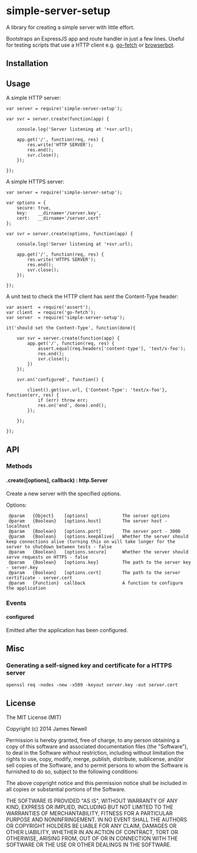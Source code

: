 # simple-server-setup

A library for creating a simple server with little effort.

Bootstraps an ExpressJS app and route handler in just a few lines. Useful for testing scripts that use a HTTP client e.g.  [go-fetch](https://www.npmjs.com/package/go-fetch) or [browserbot](https://www.npmjs.com/package/browserbot). 

## Installation

## Usage

A simple HTTP server:

    var server = require('simple-server-setup');
    
    var svr = server.create(function(app) {
    
	    console.log('Server listening at '+svr.url);

    	app.get('/', function(req, res) {
    		res.write('HTTP SERVER');
    		res.end();
    		svr.close();
    	});
    	
    });

A simple HTTPS server:

    var server = require('simple-server-setup');
    
    var options = {
        secure: true,
        key:    __dirname+'/server.key',
        cert:   __dirname+'/server.cert'
    };
    
    var svr = server.create(options, function(app) {
    
	    console.log('Server listening at '+svr.url);

        app.get('/', function(req, res) {
            res.write('HTTPS SERVER');
            res.end();
            svr.close();
        });
        
    });

A unit test to check the HTTP client has sent the Content-Type header:

    var assert  = require('assert');
    var client  = require('go-fetch');
    var server  = require('simple-server-setup');
    
    it('should set the Content-Type', function(done){
    
    	var svr = server.create(function(app) {
    		app.get('/', function(req, res) {
    			assert.equal(req.headers['content-type'], 'text/x-foo');
    			res.end();
    			svr.close();
    		})
    	});
    
    	svr.on('configured', function() {
    
    		client().get(svr.url, {'Content-Type': 'text/x-foo'}, function(err, res) {
    			if (err) throw err;
    			res.on('end', done).end();
    		});
    
    	});
    
    });
    
## API

### Methods

#### .create([options], callback) : http.Server
    
Create a new server with the specified options.

Options:

	 @param   {Object}    [options]             The server options
	 @param   {Boolean}   [options.host]        The server host - localhost
	 @param   {Boolean}   [options.port]        The server port - 3000
	 @param   {Boolean}   [options.keepAlive]   Whether the server should keep connections alive (turning this on will take longer for the server to shutdown between tests - false
	 @param   {Boolean}   [options.secure]      Whether the server should serve requests on HTTPS - false
	 @param   {Boolean}   [options.key]         The path to the server key - server.key
	 @param   {Boolean}   [options.cert]        The path to the server certificate - server.cert
	 @param   {Function}  callback              A function to configure the application
    
### Events

#### configured

Emitted after the application has been configured.

## Misc

### Generating a self-signed key and certificate for a HTTPS server

    openssl req -nodes -new -x509 -keyout server.key -out server.cert
     
## License

The MIT License (MIT)

Copyright (c) 2014 James Newell

Permission is hereby granted, free of charge, to any person obtaining a copy of this software and associated documentation files (the "Software"), to deal in the Software without restriction, including without limitation the rights to use, copy, modify, merge, publish, distribute, sublicense, and/or sell copies of the Software, and to permit persons to whom the Software is furnished to do so, subject to the following conditions:

The above copyright notice and this permission notice shall be included in all copies or substantial portions of the Software.

THE SOFTWARE IS PROVIDED "AS IS", WITHOUT WARRANTY OF ANY KIND, EXPRESS OR IMPLIED, INCLUDING BUT NOT LIMITED TO THE WARRANTIES OF MERCHANTABILITY, FITNESS FOR A PARTICULAR PURPOSE AND NONINFRINGEMENT. IN NO EVENT SHALL THE AUTHORS OR COPYRIGHT HOLDERS BE LIABLE FOR ANY CLAIM, DAMAGES OR OTHER LIABILITY, WHETHER IN AN ACTION OF CONTRACT, TORT OR OTHERWISE, ARISING FROM, OUT OF OR IN CONNECTION WITH THE SOFTWARE OR THE USE OR OTHER DEALINGS IN THE SOFTWARE.
